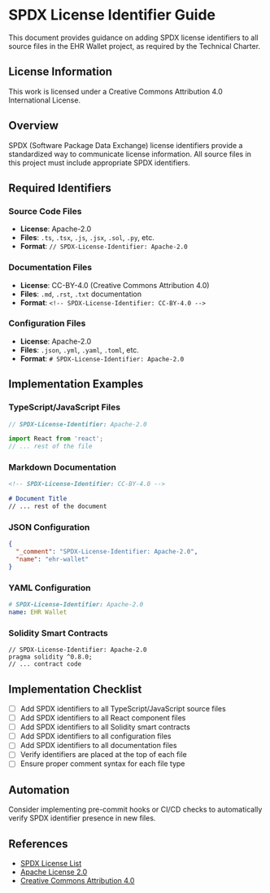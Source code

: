 <!-- SPDX-License-Identifier: CC-BY-4.0 -->

# SPDX License Identifier Guide

This document provides guidance on adding SPDX license identifiers to all source files in the EHR Wallet project, as required by the Technical Charter.

## License Information

This work is licensed under a Creative Commons Attribution 4.0 International License.

## Overview

SPDX (Software Package Data Exchange) license identifiers provide a standardized way to communicate license information. All source files in this project must include appropriate SPDX identifiers.

## Required Identifiers

### Source Code Files
- **License**: Apache-2.0
- **Files**: `.ts`, `.tsx`, `.js`, `.jsx`, `.sol`, `.py`, etc.
- **Format**: `// SPDX-License-Identifier: Apache-2.0`

### Documentation Files
- **License**: CC-BY-4.0 (Creative Commons Attribution 4.0)
- **Files**: `.md`, `.rst`, `.txt` documentation
- **Format**: `<!-- SPDX-License-Identifier: CC-BY-4.0 -->`

### Configuration Files
- **License**: Apache-2.0
- **Files**: `.json`, `.yml`, `.yaml`, `.toml`, etc.
- **Format**: `# SPDX-License-Identifier: Apache-2.0`

## Implementation Examples

### TypeScript/JavaScript Files
```typescript
// SPDX-License-Identifier: Apache-2.0

import React from 'react';
// ... rest of the file
```

### Markdown Documentation
```markdown
<!-- SPDX-License-Identifier: CC-BY-4.0 -->

# Document Title
// ... rest of the document
```

### JSON Configuration
```json
{
  "_comment": "SPDX-License-Identifier: Apache-2.0",
  "name": "ehr-wallet"
}
```

### YAML Configuration
```yaml
# SPDX-License-Identifier: Apache-2.0
name: EHR Wallet
```

### Solidity Smart Contracts
```solidity
// SPDX-License-Identifier: Apache-2.0
pragma solidity ^0.8.0;
// ... contract code
```

## Implementation Checklist

- [ ] Add SPDX identifiers to all TypeScript/JavaScript source files
- [ ] Add SPDX identifiers to all React component files
- [ ] Add SPDX identifiers to all Solidity smart contracts
- [ ] Add SPDX identifiers to all configuration files
- [ ] Add SPDX identifiers to all documentation files
- [ ] Verify identifiers are placed at the top of each file
- [ ] Ensure proper comment syntax for each file type

## Automation

Consider implementing pre-commit hooks or CI/CD checks to automatically verify SPDX identifier presence in new files.

## References

- [SPDX License List](https://spdx.org/licenses/)
- [Apache License 2.0](https://spdx.org/licenses/Apache-2.0.html)
- [Creative Commons Attribution 4.0](https://spdx.org/licenses/CC-BY-4.0.html)